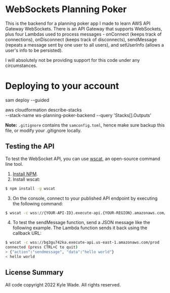 # WebSockets Planning Poker

This is the backend for a planning poker app I made to learn AWS API Gateway WebSockets. There is an API Gateway that supports WebSockets, plus four Lambdas used to process messages - onConnect (keeps track of connections), onDisconnect (keeps track of disconnects), sendMessage (repeats a message sent by one user to all users), and setUserInfo (allows a user's info to be persisted).

I will absolutely not be providing support for this code under any circumstances. 

# Deploying to your account

sam deploy --guided

aws cloudformation describe-stacks \
    --stack-name ws-planning-poker-backend --query 'Stacks[].Outputs'

**Note:** `.gitignore` contains the `samconfig.toml`, hence make sure backup this file, or modify your .gitignore locally.

## Testing the API

To test the WebSocket API, you can use [wscat](https://github.com/websockets/wscat), an open-source command line tool.

1. [Install NPM](https://www.npmjs.com/get-npm).
2. Install wscat:
``` bash
$ npm install -g wscat
```
3. On the console, connect to your published API endpoint by executing the following command:
``` bash
$ wscat -c wss://{YOUR-API-ID}.execute-api.{YOUR-REGION}.amazonaws.com/{STAGE}
```
4. To test the sendMessage function, send a JSON message like the following example. The Lambda function sends it back using the callback URL: 
``` bash
$ wscat -c wss://bg3gu742ka.execute-api.us-east-1.amazonaws.com/prod
connected (press CTRL+C to quit)
> {"action":"sendmessage", "data":"hello world"}
< hello world
```

## License Summary
All code copyright 2022 Kyle Wade. All rights reserved.